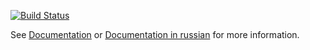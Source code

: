 [![Build Status](https://travis-ci.com/J-Roux/ExMM.svg?branch=master)](https://travis-ci.com/J-Roux/ExMM)

See [Documentation](docs) or [Documentation in russian](docs/ru) for more information.
